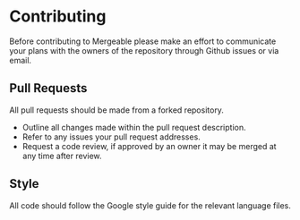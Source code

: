 # Contributing

Before contributing to Mergeable please make an effort to communicate your plans with the owners of the repository through Github issues or via email.

## Pull Requests

All pull requests should be made from a forked repository.

* Outline all changes made within the pull request description.
* Refer to any issues your pull request addresses.
* Request a code review, if approved by an owner it may be merged at any time after review.

## Style

All code should follow the Google style guide for the relevant language files.
